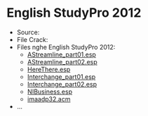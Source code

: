 # English StudyPro 2012
- Source:
- File Crack:
- Files nghe English StudyPro 2012:
  - [AStreamline_part01.esp]()
  - [AStreamline_part02.esp]()
  - [HereThere.esp]()
  - [Interchange_part01.esp]()
  - [Interchange_part02.esp]()
  - [NIBusiness.esp]()
  - [imaadp32.acm]()
- ...
